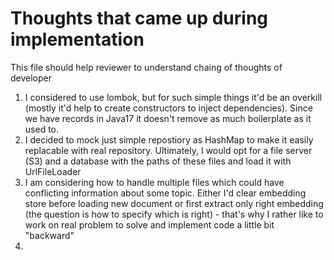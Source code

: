 # Thoughts that came up during implementation 
This file should help reviewer to understand chaing of thoughts of developer

1. I considered to use lombok, but for such simple things it'd be an overkill (mostly it'd help to create constructors to inject dependencies). Since we have records in Java17 it doesn't remove as much boilerplate as it used to.
2. I decided to mock just simple repostiory as HashMap to make it easily replacable with real repository. Ultimately, I would opt for a file server (S3) and a database with the paths of these files and load it with UrlFileLoader
3. I am considering how to handle multiple files which could have conflicting information about some topic. Either I'd clear embedding store before loading new document or first extract only right embedding (the question is how to specify which is right) - that's why I rather like to work on real problem to solve and implement code a little bit "backward"
4. 
